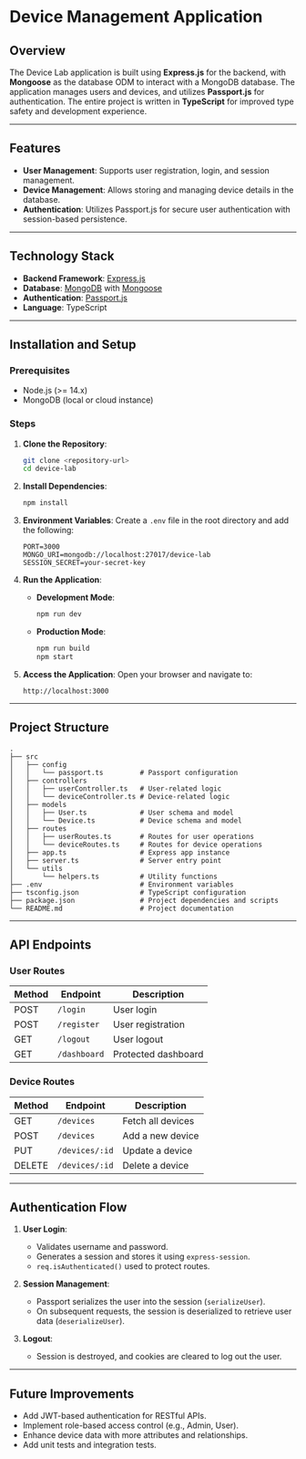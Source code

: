 # Device Management Application

## Overview
The Device Lab application is built using **Express.js** for the backend, with **Mongoose** as the database ODM to interact with a MongoDB database. The application manages users and devices, and utilizes **Passport.js** for authentication. The entire project is written in **TypeScript** for improved type safety and development experience.

---

## Features
- **User Management**: Supports user registration, login, and session management.
- **Device Management**: Allows storing and managing device details in the database.
- **Authentication**: Utilizes Passport.js for secure user authentication with session-based persistence.

---

## Technology Stack
- **Backend Framework**: [Express.js](https://expressjs.com/)
- **Database**: [MongoDB](https://www.mongodb.com/) with [Mongoose](https://mongoosejs.com/)
- **Authentication**: [Passport.js](https://www.passportjs.org/)
- **Language**: TypeScript

---

## Installation and Setup
### Prerequisites
- Node.js (>= 14.x)
- MongoDB (local or cloud instance)

### Steps
1. **Clone the Repository**:
   ```bash
   git clone <repository-url>
   cd device-lab
   ```

2. **Install Dependencies**:
   ```bash
   npm install
   ```

3. **Environment Variables**:
   Create a `.env` file in the root directory and add the following:
   ```env
   PORT=3000
   MONGO_URI=mongodb://localhost:27017/device-lab
   SESSION_SECRET=your-secret-key
   ```

4. **Run the Application**:
   - **Development Mode**:
     ```bash
     npm run dev
     ```
   - **Production Mode**:
     ```bash
     npm run build
     npm start
     ```

5. **Access the Application**:
   Open your browser and navigate to:
   ```
   http://localhost:3000
   ```

---

## Project Structure
```
.
├── src
│   ├── config
│   │   └── passport.ts         # Passport configuration
│   ├── controllers
│   │   ├── userController.ts   # User-related logic
│   │   └── deviceController.ts # Device-related logic
│   ├── models
│   │   ├── User.ts             # User schema and model
│   │   └── Device.ts           # Device schema and model
│   ├── routes
│   │   ├── userRoutes.ts       # Routes for user operations
│   │   └── deviceRoutes.ts     # Routes for device operations
│   ├── app.ts                  # Express app instance
│   ├── server.ts               # Server entry point
│   └── utils
│       └── helpers.ts          # Utility functions
├── .env                        # Environment variables
├── tsconfig.json               # TypeScript configuration
├── package.json                # Project dependencies and scripts
└── README.md                   # Project documentation
```

---

## API Endpoints
### User Routes
| Method | Endpoint      | Description            |
|--------|---------------|------------------------|
| POST   | `/login`      | User login             |
| POST   | `/register`   | User registration      |
| GET    | `/logout`     | User logout            |
| GET    | `/dashboard`  | Protected dashboard    |

### Device Routes
| Method | Endpoint      | Description            |
|--------|---------------|------------------------|
| GET    | `/devices`    | Fetch all devices      |
| POST   | `/devices`    | Add a new device       |
| PUT    | `/devices/:id`| Update a device        |
| DELETE | `/devices/:id`| Delete a device        |

---

## Authentication Flow
1. **User Login**:
   - Validates username and password.
   - Generates a session and stores it using `express-session`.
   - `req.isAuthenticated()` used to protect routes.

2. **Session Management**:
   - Passport serializes the user into the session (`serializeUser`).
   - On subsequent requests, the session is deserialized to retrieve user data (`deserializeUser`).

3. **Logout**:
   - Session is destroyed, and cookies are cleared to log out the user.

---


## Future Improvements
- Add JWT-based authentication for RESTful APIs.
- Implement role-based access control (e.g., Admin, User).
- Enhance device data with more attributes and relationships.
- Add unit tests and integration tests.







